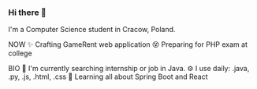 ### Hi there 👋

I'm a Computer Science student in Cracow, Poland.

NOW
✨ Crafting GameRent web application 
😵 Preparing for PHP exam at college   


BIO
🏢 I'm currently searching internship or job in Java. 
⚙️  I use daily: .java, .py, .js, .html, .css
🌱 Learning all about Spring Boot and React  
